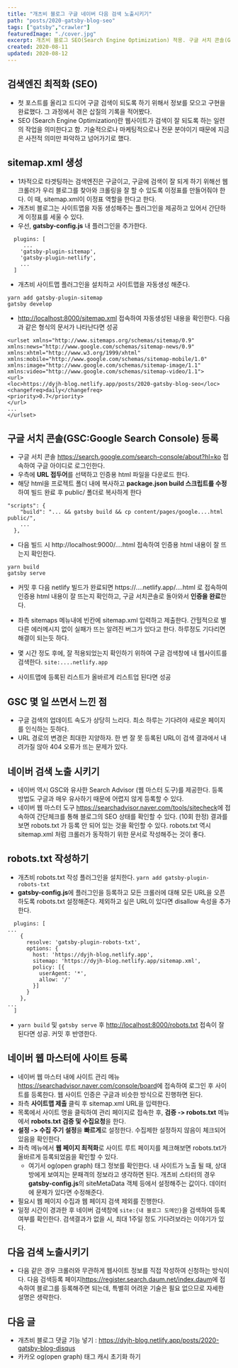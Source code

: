 ```yaml
---
title: "개츠비 블로그 구글 네이버 다음 검색 노출시키기"
path: "posts/2020-gatsby-blog-seo"
tags: ["gatsby","crawler"]
featuredImage: "./cover.jpg"
excerpt: 개츠비 블로그 SEO(Search Engine Optimization) 적용. 구글 서치 콘솔(GSC:Google Search Console) 및 네이버 웹마스터 도구 등록
created: 2020-08-11
updated: 2020-08-12
---
```


## 검색엔진 최적화 (SEO)
- 첫 포스트를 올리고 드디어 구글 검색이 되도록 하기 위해서 정보를 모으고 구현을 완료했다. 그 과정에서 겪은 삽질의 기록을 적어봤다.
- SEO (Search Engine Optimization)란 웹사이트가 검색이 잘 되도록 하는 일련의 작업을 의미한다고 함. 기술적으로나 마케팅적으로나 전문 분야이기 때문에 지금은 사전적 의미만 파악하고 넘어가기로 했다.

## sitemap.xml 생성
- 1차적으로 타겟팅하는 검색엔진은 구글이고, 구글에 검색이 잘 되게 하기 위해선 웹 크롤러가 우리 블로그를 찾아와 크롤링을 잘 할 수 있도록 이정표를 만들어줘야 한다. 이 때, sitemap.xml이 이정표 역할을 한다고 한다.
- 개츠비 블로그는 사이트맵을 자동 생성해주는 플러그인을 제공하고 있어서 간단하게 이정표를 세울 수 있다.
- 우선, **gatsby-config.js** 내 플러그인을 추가한다.

```
  plugins: [
     ...
    'gatsby-plugin-sitemap',
    'gatsby-plugin-netlify',
    ...
  ]
```

- 개츠비 사이트맵 플러그인을 설치하고 사이트맵을 자동생성 해준다.

```
yarn add gatsby-plugin-sitemap
gatsby develop
```

- <http://localhost:8000/sitemap.xml> 접속하여 자동생성된 내용을 확인한다. 다음과 같은 형식의 문서가 나타난다면 성공
  
```
<urlset xmlns="http://www.sitemaps.org/schemas/sitemap/0.9" xmlns:news="http://www.google.com/schemas/sitemap-news/0.9" xmlns:xhtml="http://www.w3.org/1999/xhtml" xmlns:mobile="http://www.google.com/schemas/sitemap-mobile/1.0" xmlns:image="http://www.google.com/schemas/sitemap-image/1.1" xmlns:video="http://www.google.com/schemas/sitemap-video/1.1">
<url>
<loc>https://dyjh-blog.netlify.app/posts/2020-gatsby-blog-seo</loc>
<changefreq>daily</changefreq>
<priority>0.7</priority>
</url>
...
</urlset>
```

## 구글 서치 콘솔(GSC:Google Search Console) 등록
- 구글 서치 콘솔 <https://search.google.com/search-console/about?hl=ko> 접속하여 구글 아이디로 로그인한다.
- 우측에 **URL 접두어**를 선택하고 인증용 html 파일을 다운로드 한다.
- 해당 html을 프로젝트 폴더 내에 복사하고 **package.json build 스크립트를 수정**하여 빌드 완료 후 public/ 폴더로 복사하게 한다

```
"scripts": {
    "build": "... && gatsby build && cp content/pages/google....html public/",
    ...
  },
```

- 다음 빌드 시 http://localhost:9000/....html 접속하여 인증용 html 내용이 잘 뜨는지 확인한다.

```
yarn build
gatsby serve
```

- 커밋 후 다음 netlify 빌드가 완료되면 https://....netlify.app/....html 로 접속하여 인증용 html 내용이 잘 뜨는지 확인하고, 구글 서치콘솔로 돌아와서 **인증을 완료**한다.

- 좌측 sitemaps 메뉴내에 빈칸에 sitemap.xml 입력하고 제출한다. 간헐적으로 별다른 에러메시지 없이 실패가 뜨는 알려진 버그가 있다고 한다. 하루정도 기다리면 해결이 되는듯 하다.
- 몇 시간 정도 후에, 잘 적용되었는지 확인하기 위하여 구글 검색창에 내 웹사이트를 검색한다. ```site:....netlify.app```
- 사이트맵에 등록된 리스트가 올바르게 리스트업 된다면 성공

## GSC 몇 일 쓰면서 느낀 점
- 구글 검색의 업데이트 속도가 상당히 느리다. 최소 하루는 기다려야 새로운 페이지를 인식하는 듯하다.
- URL 경로의 변경은 최대한 지양하자. 한 번 잘 못 등록된 URL이 검색 결과에서 내려가질 않아 404 오류가 뜨는 문제가 있다.

## 네이버 검색 노출 시키기
- 네이버 역시 GSC와 유사한 Search Advisor (웹 마스터 도구)를 제공한다. 등록 방법도 구글과 매우 유사하기 때문에 어렵지 않게 등록할 수 있다.
- 네이버 웹 마스터 도구 <https://searchadvisor.naver.com/tools/sitecheck>에 접속하여 간단체크를 통해 블로그의 SEO 상태를 확인할 수 있다. (10회 한정) 결과를 보면 robots.txt 가 등록 안 되어 있는 것을 확인할 수 있다. robots.txt 역시 sitemap.xml 처럼 크롤러가 동작하기 위한 문서로 작성해주는 것이 좋다.

## robots.txt 작성하기
- 개츠비 robots.txt 작성 플러그인을 설치한다. ```yarn add gatsby-plugin-robots-txt```
- **gatsby-config.js**에 플러그인을 등록하고 모든 크롤러에 대해 모든 URL을 오픈하도록 robots.txt 설정해준다. 제외하고 싶은 URL이 있다면 disallow 속성을 추가한다.

```
  plugins: [
...
    {
      resolve: 'gatsby-plugin-robots-txt',
      options: {
        host: 'https://dyjh-blog.netlify.app',
        sitemap: 'https://dyjh-blog.netlify.app/sitemap.xml',
        policy: [{
          userAgent: '*',
          allow: '/'
        }]
      }
    },
...
  ]
```

- ```yarn build``` 및 ```gatsby serve``` 후 <http://localhost:8000/robots.txt> 접속이 잘 된다면 성공. 커밋 후 반영한다.

## 네이버 웹 마스터에 사이트 등록
- 네이버 웹 마스터 내에 사이트 관리 메뉴 <https://searchadvisor.naver.com/console/board>에 접속하여 로그인 후 사이트를 등록한다. 웹 사이트 인증은 구글과 비슷한 방식으로 진행하면 된다.
- 좌측 **사이트맵 제출** 클릭 후 sitemap.xml URL을 입력한다.
- 목록에서 사이트 명을 클릭하여 관리 페이지로 접속한 후, **검증 -> robots.txt** 메뉴에서 **robots.txt 검증 및 수집요청**을 한다.
- **설정 -> 수집 주기 설정**을 **빠르게**로 설정한다. 수집제한 설정하지 않음이 체크되어 있음을 확인한다.
- 좌측 메뉴에서 **웹 페이지 최적화**로 사이트 루트 페이지를 체크해보면 robots.txt가 올바르게 등록되었음을 확인할 수 있다.
  - 여기서 og(open graph) 태그 정보를 확인한다. 내 사이트가 노출 될 때, 상대방에게 보여지는 문패격의 정보라고 생각하면 된다. 개츠비 스타터의 경우 **gatsby-config.js**의 siteMetaData 객체 등에서 설정해주는 값이다. 데이터에 문제가 있다면 수정해준다.
- 필요시 웹 페이지 수집과 웹 페이지 검색 제외를 진행한다.
- 일정 시간이 경과한 후 네이버 검색창에 ```site:{내 블로그 도메인}```을 검색하여 등록 여부를 확인한다. 검색결과가 없을 시, 최대 1주일 정도 기다려보라는 이야기가 있다.

## 다음 검색 노출시키기
- 다음 같은 경우 크롤러와 무관하게 웹사이트 정보를 직접 작성하여 신청하는 방식이다. 다음 검색등록 페이지<https://register.search.daum.net/index.daum>에 접속하여 블로그를 등록해주면 되는데, 특별히 어려운 기술은 필요 없으므로 자세한 설명은 생략한다.

## 다음 글
- 개츠비 블로그 댓글 기능 넣기 : <https://dyjh-blog.netlify.app/posts/2020-gatsby-blog-disqus>
- 카카오 og(open graph) 태그 캐시 초기화 하기